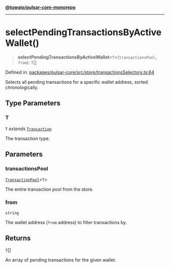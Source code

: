 [**@tuwaio/pulsar-core-monorepo**](../../../README.md)

***

# selectPendingTransactionsByActiveWallet()

> **selectPendingTransactionsByActiveWallet**\<`T`\>(`transactionsPool`, `from`): `T`[]

Defined in: [packages/pulsar-core/src/store/transactionsSelectors.ts:64](https://github.com/TuwaIO/pulsar-core/blob/c72496708aaee3876552289f9710c5c529bb4798/packages/pulsar-core/src/store/transactionsSelectors.ts#L64)

Selects all pending transactions for a specific wallet address, sorted chronologically.

## Type Parameters

### T

`T` *extends* [`Transaction`](../type-aliases/Transaction.md)

The transaction type.

## Parameters

### transactionsPool

[`TransactionPool`](../type-aliases/TransactionPool.md)\<`T`\>

The entire transaction pool from the store.

### from

`string`

The wallet address (`from` address) to filter transactions by.

## Returns

`T`[]

An array of pending transactions for the given wallet.
